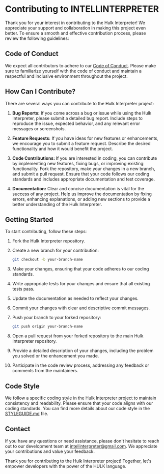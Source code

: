  # Contributing to INTELLINTERPRETER

Thank you for your interest in contributing to the Hulk Interpreter! We appreciate your support and collaboration in making this project even better. To ensure a smooth and effective contribution process, please review the following guidelines:

## Code of Conduct

We expect all contributors to adhere to our [Code of Conduct](CODE_OF_CONDUCT.md). Please make sure to familiarize yourself with the code of conduct and maintain a respectful and inclusive environment throughout the project.

## How Can I Contribute?

There are several ways you can contribute to the Hulk Interpreter project:

1. **Bug Reports:** If you come across a bug or issue while using the Hulk Interpreter, please submit a detailed bug report. Include steps to reproduce the issue, expected behavior, and any relevant error messages or screenshots.

2. **Feature Requests:** If you have ideas for new features or enhancements, we encourage you to submit a feature request. Describe the desired functionality and how it would benefit the project.

3. **Code Contributions:** If you are interested in coding, you can contribute by implementing new features, fixing bugs, or improving existing functionality. Fork the repository, make your changes in a new branch, and submit a pull request. Ensure that your code follows our coding standards and includes appropriate documentation and test coverage.

4. **Documentation:** Clear and concise documentation is vital for the success of any project. Help us improve the documentation by fixing errors, enhancing explanations, or adding new sections to provide a better understanding of the Hulk Interpreter.

## Getting Started

To start contributing, follow these steps:

1. Fork the Hulk Interpreter repository.

2. Create a new branch for your contribution:

   ```bash
   git checkout -b your-branch-name
   ```

3. Make your changes, ensuring that your code adheres to our coding standards.

4. Write appropriate tests for your changes and ensure that all existing tests pass.

5. Update the documentation as needed to reflect your changes.

6. Commit your changes with clear and descriptive commit messages.

7. Push your branch to your forked repository:

   ```bash
   git push origin your-branch-name
   ```

8. Open a pull request from your forked repository to the main Hulk Interpreter repository.

9. Provide a detailed description of your changes, including the problem you solved or the enhancement you made.

10. Participate in the code review process, addressing any feedback or comments from the maintainers.

## Code Style

We follow a specific coding style in the Hulk Interpreter project to maintain consistency and readability. Please ensure that your code aligns with our coding standards. You can find more details about our code style in the [STYLEGUIDE.md](STYLEGUIDE.md) file.

## Contact

If you have any questions or need assistance, please don't hesitate to reach out to our development team at [ intellinterpreter@gmail.com]( intellinterpreter@gmail.com). We appreciate your contributions and value your feedback.

Thank you for contributing to the Hulk Interpreter project! Together, let's empower developers with the power of the HULK language.